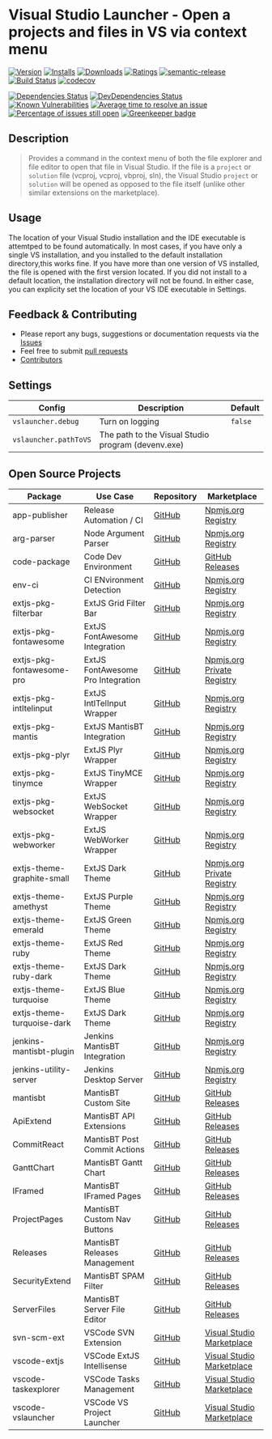 # Visual Studio Launcher - Open a projects and files in VS via context menu

[![Version](https://vsmarketplacebadge.apphb.com/version-short/spmeesseman.vscode-vslauncher.svg)](https://marketplace.visualstudio.com/items?itemName=spmeesseman.vscode-vslauncher)
[![Installs](https://vsmarketplacebadge.apphb.com/installs-short/spmeesseman.vscode-vslauncher.svg)](https://marketplace.visualstudio.com/items?itemName=spmeesseman.vscode-vslauncher)
[![Downloads](https://vsmarketplacebadge.apphb.com/downloads-short/spmeesseman.vscode-vslauncher.svg)](https://marketplace.visualstudio.com/items?itemName=spmeesseman.vscode-vslauncher)
[![Ratings](https://vsmarketplacebadge.apphb.com/rating-short/spmeesseman.vscode-vslauncher.svg)](https://marketplace.visualstudio.com/items?itemName=spmeesseman.vscode-vslauncher)
[![semantic-release](https://img.shields.io/badge/%20%20%F0%9F%93%A6%F0%9F%9A%80-semantic--release-e10079.svg)](https://github.com/semantic-release/semantic-release)
[![Build Status](https://dev.azure.com/spmeesseman/vscode-vslauncher/_apis/build/status/spmeesseman.vscode-vslauncher?branchName=master)](https://dev.azure.com/spmeesseman/vscode-vslauncher/_build/latest?definitionId=10&branchName=master)
[![codecov](https://codecov.io/gh/spmeesseman/vscode-vslauncher/branch/master/graph/badge.svg)](https://codecov.io/gh/spmeesseman/vscode-vslauncher)

[![Dependencies Status](https://david-dm.org/spmeesseman/vscode-vslauncher/status.svg)](https://david-dm.org/spmeesseman/vscode-vslauncher)
[![DevDependencies Status](https://david-dm.org/spmeesseman/vscode-vslauncher/dev-status.svg)](https://david-dm.org/spmeesseman/vscode-vslauncher?type=dev)
[![Known Vulnerabilities](https://snyk.io/test/github/spmeesseman/vscode-vslauncher/badge.svg)](https://snyk.io/test/github/spmeesseman/vscode-vslauncher)
[![Average time to resolve an issue](https://isitmaintained.com/badge/resolution/spmeesseman/vscode-vslauncher.svg)](https://isitmaintained.com/project/spmeesseman/vscode-vslauncher "Average time to resolve an issue")
[![Percentage of issues still open](https://isitmaintained.com/badge/open/spmeesseman/vscode-vslauncher.svg)](https://isitmaintained.com/project/spmeesseman/vscode-vslauncher "Percentage of issues still open") [![Greenkeeper badge](https://badges.greenkeeper.io/spmeesseman/vscode-vslauncher.svg)](https://greenkeeper.io/)

## Description

> Provides a command in the context menu of both the file explorer and file editor to open that file in Visual Studio.  If the file is a `project` or `solution` file (vcproj, vcproj, vbproj, sln), the Visual Studio `project` or `solution` will be opened as opposed to the file itself (unlike other similar extensions on the marketplace).

## Usage

The location of your Visual Studio installation and the IDE executable is attemtped to be found automatically.  In most cases, if you have only a single VS installation, and you installed to the default installation directory,this works fine.  If you have more than one version of VS installed, the file is opened with the first version located.  If you did not install to a default location, the installation directory will not be found.  In either case, you can explicity set the location of your VS IDE executable in Settings.

## Feedback & Contributing

* Please report any bugs, suggestions or documentation requests via the
  [Issues](https://github.com/spmeesseman/vscode-vslauncher/issues)
* Feel free to submit [pull requests](https://github.com/spmeesseman/vscode-vslauncher/pulls)
* [Contributors](https://github.com/spmeesseman/vscode-vslauncher/graphs/contributors)

## Settings

|Config|Description|Default|
|-|-|-|
|`vslauncher.debug`|Turn on logging|`false`|
|`vslauncher.pathToVS`|The path to the Visual Studio program (devenv.exe)||

## Open Source Projects

|Package|Use Case|Repository|Marketplace|
|-|-|-|-|
|app-publisher|Release Automation / CI|[GitHub](https://www.npmjs.com/package/@spmeesseman/app-publisher)|[Npmjs.org Registry](https://www.npmjs.com/package/@spmeesseman/app-publisher)|
|arg-parser|Node Argument Parser|[GitHub](https://github.com/spmeesseman/arg-parser)|[Npmjs.org Registry](https://www.npmjs.com/package/@spmeesseman/arg-parser)|
|code-package|Code Dev Environment|[GitHub](https://github.com/spmeesseman/code-package)|[GitHub Releases](https://github.com/spmeesseman/code-package/releases)|
|env-ci|CI ENvironment Detection|[GitHub](https://github.com/spmeesseman/env-ci)|[Npmjs.org Registry](https://www.npmjs.com/package/@spmeesseman/env-ci)|
|extjs-pkg-filterbar|ExtJS Grid Filter Bar|[GitHub](https://github.com/spmeesseman/extjs-pkg-filterbar)|[Npmjs.org Registry](https://www.npmjs.com/package/@spmeesseman/extjs-pkg-filterbar)|
|extjs-pkg-fontawesome|ExtJS FontAwesome Integration|[GitHub](https://github.com/spmeesseman/extjs-pkg-fontawesome)|[Npmjs.org Registry](https://www.npmjs.com/package/@spmeesseman/extjs-pkg-fontawesome)|
|extjs-pkg-fontawesome-pro|ExtJS FontAwesome Pro Integration|[GitHub](https://github.com/spmeesseman/extjs-pkg-fontawesome-pro)|[Npmjs.org Private Registry](https://www.npmjs.com/package/@spmeesseman/@spmeesseman/extjs-pkg-fontawesome-pro)|
|extjs-pkg-intltelinput|ExtJS IntlTelInput Wrapper|[GitHub](https://github.com/spmeesseman/extjs-pkg-intltelinput)|[Npmjs.org Registry](https://www.npmjs.com/package/@spmeesseman/extjs-pkg-intltelinput)|
|extjs-pkg-mantis|ExtJS MantisBT Integration|[GitHub](https://github.com/spmeesseman/extjs-pkg-mantis)|[Npmjs.org Registry](https://www.npmjs.com/package/@spmeesseman/extjs-pkg-mantis)|
|extjs-pkg-plyr|ExtJS Plyr Wrapper|[GitHub](https://github.com/spmeesseman/extjs-pkg-plyr)|[Npmjs.org Registry](https://www.npmjs.com/package/@spmeesseman/extjs-pkg-plyr)|
|extjs-pkg-tinymce|ExtJS TinyMCE Wrapper|[GitHub](https://github.com/spmeesseman/extjs-pkg-tinymce)|[Npmjs.org Registry](https://www.npmjs.com/package/@spmeesseman/extjs-pkg-tinymce)|
|extjs-pkg-websocket|ExtJS WebSocket Wrapper|[GitHub](https://github.com/spmeesseman/extjs-pkg-websocket)|[Npmjs.org Registry](https://www.npmjs.com/package/@spmeesseman/extjs-pkg-websocket)|
|extjs-pkg-webworker|ExtJS WebWorker Wrapper|[GitHub](https://github.com/spmeesseman/extjs-pkg-webworker)|[Npmjs.org Registry](https://www.npmjs.com/package/@spmeesseman/extjs-pkg-webworker)|
|extjs-theme-graphite-small|ExtJS Dark Theme|[GitHub](https://github.com/spmeesseman/extjs-theme-graphite-small)|[Npmjs.org Private Registry](https://www.npmjs.com/package/@spmeesseman/@spmeesseman/extjs-theme-graphite-small)|
|extjs-theme-amethyst|ExtJS Purple Theme|[GitHub](https://github.com/spmeesseman/extjs-theme-amethyst)|[Npmjs.org Registry](https://www.npmjs.com/package/@spmeesseman/extjs-theme-amethyst)|
|extjs-theme-emerald|ExtJS Green Theme|[GitHub](https://github.com/spmeesseman/extjs-theme-emerald)|[Npmjs.org Registry](https://www.npmjs.com/package/@spmeesseman/extjs-theme-emerald)|
|extjs-theme-ruby|ExtJS Red Theme|[GitHub](https://github.com/spmeesseman/extjs-theme-ruby)|[Npmjs.org Registry](https://www.npmjs.com/package/@spmeesseman/extjs-theme-ruby)|
|extjs-theme-ruby-dark|ExtJS Dark Theme|[GitHub](https://github.com/spmeesseman/extjs-theme-ruby-dark)|[Npmjs.org Registry](https://www.npmjs.com/package/@spmeesseman/extjs-theme-ruby-dark)|
|extjs-theme-turquoise|ExtJS Blue Theme|[GitHub](https://github.com/spmeesseman/extjs-theme-turquoise)|[Npmjs.org Registry](https://www.npmjs.com/package/@spmeesseman/extjs-theme-turquoise)|
|extjs-theme-turquoise-dark|ExtJS Dark Theme|[GitHub](https://github.com/spmeesseman/extjs-theme-turquoise-dark)|[Npmjs.org Registry](https://www.npmjs.com/package/@spmeesseman/extjs-theme-turquoise-dark)|
|jenkins-mantisbt-plugin|Jenkins MantisBT Integration|[GitHub](https://github.com/spmeesseman/jenkins-mantisbt-plugin)|[Npmjs.org Registry](https://www.npmjs.com/package/@spmeesseman/jenkins-mantisbt-plugin)|
|jenkins-utility-server|Jenkins Desktop Server|[GitHub](https://github.com/spmeesseman/jenkins-utility-server)|[Npmjs.org Registry](https://www.npmjs.com/package/@spmeesseman/jenkins-utility-server)|
|mantisbt|MantisBT Custom Site|[GitHub](https://github.com/spmeesseman/mantisbt)|[GitHub Releases](https://github.com/spmeesseman/mantisbt/releases)|
|ApiExtend|MantisBT API Extensions|[GitHub](https://github.com/mantisbt-plugins/ApiExtend)|[GitHub Releases](https://github.com/mantisbt-plugins/ApiExtend/releases)|
|CommitReact|MantisBT Post Commit Actions|[GitHub](https://github.com/mantisbt-plugins/CommitReact)|[GitHub Releases](https://github.com/mantisbt-plugins/CommitReact/releases)|
|GanttChart|MantisBT Gantt Chart|[GitHub](https://github.com/mantisbt-plugins/GanttChart)|[GitHub Releases](https://github.com/mantisbt-plugins/GanttChart/releases)|
|IFramed|MantisBT IFramed Pages|[GitHub](https://github.com/mantisbt-plugins/IFramed)|[GitHub Releases](https://github.com/mantisbt-plugins/IFramed/releases)|
|ProjectPages|MantisBT Custom Nav Buttons|[GitHub](https://github.com/mantisbt-plugins/ProjectPages)|[GitHub Releases](https://github.com/mantisbt-plugins/ProjectPages/releases)|
|Releases|MantisBT Releases Management|[GitHub](https://github.com/mantisbt-plugins/Releases)|[GitHub Releases](https://github.com/mantisbt-plugins/Releases/releases)|
|SecurityExtend|MantisBT SPAM Filter|[GitHub](https://github.com/mantisbt-plugins/SecurityExtend)|[GitHub Releases](https://github.com/mantisbt-plugins/SecurityExtend/releases)|
|ServerFiles|MantisBT Server File Editor|[GitHub](https://github.com/mantisbt-plugins/ServerFiles)|[GitHub Releases](https://github.com/mantisbt-plugins/ServerFiles/releases)|
|svn-scm-ext|VSCode SVN Extension|[GitHub](https://github.com/spmeesseman/svn-scm-ext)|[Visual Studio Marketplace](https://marketplace.visualstudio.com/itemdetails?itemName=spmeesseman.svn-scm-ext)|
|vscode-extjs|VSCode ExtJS Intellisense|[GitHub](https://github.com/spmeesseman/vscode-extjs)|[Visual Studio Marketplace](https://marketplace.visualstudio.com/itemdetails?itemName=spmeesseman.vscode-extjs)|
|vscode-taskexplorer|VSCode Tasks Management|[GitHub](https://github.com/spmeesseman/vscode-taskexplorer)|[Visual Studio Marketplace](https://marketplace.visualstudio.com/itemdetails?itemName=spmeesseman.vscode-taskexplorer)|
|vscode-vslauncher|VSCode VS Project Launcher|[GitHub](https://github.com/spmeesseman/vscode-vslauncher)|[Visual Studio Marketplace](https://marketplace.visualstudio.com/itemdetails?itemName=spmeesseman.vscode-vslauncher)|

